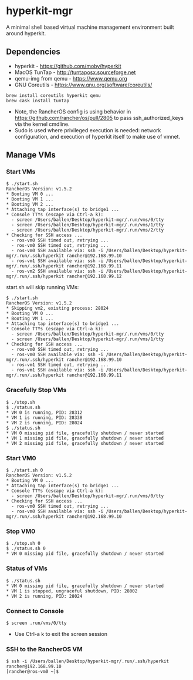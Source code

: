# hyperkit-mgr

A minimal shell based virtual machine management environment built around hyperkit.

## Dependencies

- hyperkit - https://github.com/moby/hyperkit
- MacOS TunTap - http://tuntaposx.sourceforge.net
- qemu-img from qemu - https://www.qemu.org
- GNU Coreutils - https://www.gnu.org/software/coreutils/

```shell
brew install coreutils hyperkit qemu
brew cask install tuntap
```

- Note, the RancherOS config is using behavior in https://github.com/rancher/os/pull/2805 to pass ssh_authorized_keys via the kernel cmdline.
- Sudo is used where privileged execution is needed: network configuration, and execution of hyperkit itself to make use of vmnet.

## Manage VMs

### Start VMs

```shell
$ ./start.sh
RancherOS Version: v1.5.2
* Booting VM 0 ...
* Booting VM 1 ...
* Booting VM 2 ...
* Attaching tap interface(s) to bridge1 ...
* Console TTYs (escape via Ctrl-a k):
  - screen /Users/ballen/Desktop/hyperkit-mgr/.run/vms/0/tty
  - screen /Users/ballen/Desktop/hyperkit-mgr/.run/vms/1/tty
  - screen /Users/ballen/Desktop/hyperkit-mgr/.run/vms/2/tty
* Checking for SSH access ...
  - ros-vm0 SSH timed out, retrying ...
  - ros-vm0 SSH timed out, retrying ...
  - ros-vm0 SSH available via: ssh -i /Users/ballen/Desktop/hyperkit-mgr/.run/.ssh/hyperkit rancher@192.168.99.10
  - ros-vm1 SSH available via: ssh -i /Users/ballen/Desktop/hyperkit-mgr/.run/.ssh/hyperkit rancher@192.168.99.11
  - ros-vm2 SSH available via: ssh -i /Users/ballen/Desktop/hyperkit-mgr/.run/.ssh/hyperkit rancher@192.168.99.12
```

start.sh will skip running VMs:

```shell
$ ./start.sh
RancherOS Version: v1.5.2
* Skipping vm2, existing process: 28024
* Booting VM 0 ...
* Booting VM 1 ...
* Attaching tap interface(s) to bridge1 ...
* Console TTYs (escape via Ctrl-a k):
  - screen /Users/ballen/Desktop/hyperkit-mgr/.run/vms/0/tty
  - screen /Users/ballen/Desktop/hyperkit-mgr/.run/vms/1/tty
* Checking for SSH access ...
  - ros-vm0 SSH timed out, retrying ...
  - ros-vm0 SSH available via: ssh -i /Users/ballen/Desktop/hyperkit-mgr/.run/.ssh/hyperkit rancher@192.168.99.10
  - ros-vm1 SSH timed out, retrying ...
  - ros-vm1 SSH available via: ssh -i /Users/ballen/Desktop/hyperkit-mgr/.run/.ssh/hyperkit rancher@192.168.99.11
```

### Gracefully Stop VMs

```shell
$ ./stop.sh
$ ./status.sh
* VM 0 is running, PID: 28312
* VM 1 is running, PID: 28338
* VM 2 is running, PID: 28024
$ ./status.sh
* VM 0 missing pid file, gracefully shutdown / never started
* VM 1 missing pid file, gracefully shutdown / never started
* VM 2 missing pid file, gracefully shutdown / never started
```

### Start VM0

```shell
$ ./start.sh 0
RancherOS Version: v1.5.2
* Booting VM 0 ...
* Attaching tap interface(s) to bridge1 ...
* Console TTYs (escape via Ctrl-a k):
  - screen /Users/ballen/Desktop/hyperkit-mgr/.run/vms/0/tty
* Checking for SSH access ...
  - ros-vm0 SSH timed out, retrying ...
  - ros-vm0 SSH available via: ssh -i /Users/ballen/Desktop/hyperkit-mgr/.run/.ssh/hyperkit rancher@192.168.99.10
```

### Stop VM0

```shell
$ ./stop.sh 0
$ ./status.sh 0
* VM 0 missing pid file, gracefully shutdown / never started
```

### Status of VMs

```shell
$ ./status.sh
* VM 0 missing pid file, gracefully shutdown / never started
* VM 1 is stopped, ungraceful shutdown, PID: 28002
* VM 2 is running, PID: 28024
```

### Connect to Console

```shell
$ screen .run/vms/0/tty
```

- Use Ctrl-a k to exit the screen session

### SSH to the RancherOS VM

```shell
$ ssh -i /Users/ballen/Desktop/hyperkit-mgr/.run/.ssh/hyperkit rancher@192.168.99.10
[rancher@ros-vm0 ~]$
```
